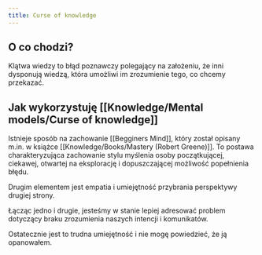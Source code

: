 ```yaml
---
title: Curse of knowledge
---
```


## O co chodzi? 
Klątwa wiedzy to błąd poznawczy polegający na założeniu, że inni dysponują wiedzą, która umożliwi im zrozumienie tego, co chcemy przekazać.

## Jak wykorzystuję [[Knowledge/Mental models/Curse of knowledge]]
Istnieje sposób na zachowanie [[Begginers Mind]], który został opisany m.in. w książce [[Knowledge/Books/Mastery (Robert Greene)]]. To postawa charakteryzująca zachowanie stylu myślenia osoby początkującej, ciekawej, otwartej na eksplorację i dopuszczającej możliwość popełnienia błędu. 

Drugim elementem jest empatia i umiejętność przybrania perspektywy drugiej strony. 

Łącząc jedno i drugie, jesteśmy w stanie lepiej adresować problem dotyczący braku zrozumienia naszych intencji i komunikatów. 

Ostatecznie jest to trudna umiejętność i nie mogę powiedzieć, że ją opanowałem.
 